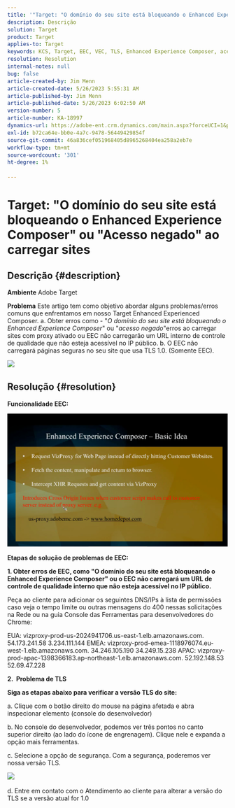 ```yaml
---
title: '"Target: "O domínio do seu site está bloqueando o Enhanced Experience Composer" ou "Acesso negado" ao carregar sites"'
description: Descrição
solution: Target
product: Target
applies-to: Target
keywords: KCS, Target, EEC, VEC, TLS, Enhanced Experience Composer, acesso negado, domínio do site, bloqueio, solução de problemas
resolution: Resolution
internal-notes: null
bug: false
article-created-by: Jim Menn
article-created-date: 5/26/2023 5:55:31 AM
article-published-by: Jim Menn
article-published-date: 5/26/2023 6:02:50 AM
version-number: 5
article-number: KA-18997
dynamics-url: https://adobe-ent.crm.dynamics.com/main.aspx?forceUCI=1&pagetype=entityrecord&etn=knowledgearticle&id=937954eb-89fb-ed11-8849-6045bd006295
exl-id: b72ca64e-bb0e-4a7c-9478-56449429854f
source-git-commit: 46a836cef051968405d8965268404ea258a2eb7e
workflow-type: tm+mt
source-wordcount: '301'
ht-degree: 1%

---
```


# Target: &quot;O domínio do seu site está bloqueando o Enhanced Experience Composer&quot; ou &quot;Acesso negado&quot; ao carregar sites

## Descrição {#description}


<b>Ambiente</b>
Adobe Target

<b>Problema</b>
Este artigo tem como objetivo abordar alguns problemas/erros comuns que enfrentamos em nosso Target Enhanced Experienced Composer.
a. Obter erros como - &quot;*O domínio do seu site está bloqueando o Enhanced Experience Composer*&quot; ou &quot;*acesso negado*&quot;erros ao carregar sites com proxy ativado ou EEC não carregarão um URL interno de controle de qualidade que não esteja acessível no IP público.
b. O EEC não carregará páginas seguras no seu site que usa TLS 1.0. (Somente EEC).

![](https://adobe-ent.crm.dynamics.com/api/data/v9.0/msdyn_knowledgearticleimages%289163ac73-37ab-ec11-983f-000d3a349523%29/msdyn_blobfile/$value)


## Resolução {#resolution}


<b>Funcionalidade EEC:</b>

![](assets/6ea1c39f-52ab-ec11-983f-000d3a3496ef.png)



<b>Etapas de solução de problemas de EEC:</b>

<b>1. Obter erros de EEC, como &quot;O domínio do seu site está bloqueando o Enhanced Experience Composer&quot; ou o EEC não carregará um URL de controle de qualidade interno que não esteja acessível no IP público.</b>

Peça ao cliente para adicionar os seguintes DNS/IPs à lista de permissões caso veja o tempo limite ou outras mensagens do 400 nessas solicitações na Rede ou na guia Console das Ferramentas para desenvolvedores do Chrome:

EUA: vizproxy-prod-us-2024941706.us-east-1.elb.amazonaws.com.
54.173.241.58 3.234.111.144 EMEA: vizproxy-prod-emea-1118976074.eu-west-1.elb.amazonaws.com.
34.246.105.190 34.249.15.238 APAC: vizproxy-prod-apac-1398366183.ap-northeast-1.elb.amazonaws.com.
52.192.148.53 52.69.47.228



<b>2.  Problema de TLS</b>

<b>Siga as etapas abaixo para verificar a versão TLS do site:</b>

a. Clique com o botão direito do mouse na página afetada e abra inspecionar elemento (console do desenvolvedor)

b. No console do desenvolvedor, podemos ver três pontos no canto superior direito (ao lado do ícone de engrenagem). Clique nele e expanda a opção mais ferramentas.

c. Selecione a opção de segurança. Com a segurança, poderemos ver nossa versão TLS.

![](https://experienceleague.adobe.com/docs/target/assets/firefox_more_info_3.png?lang=en)

d. Entre em contato com o Atendimento ao cliente para alterar a versão do TLS se a versão atual for 1.0
